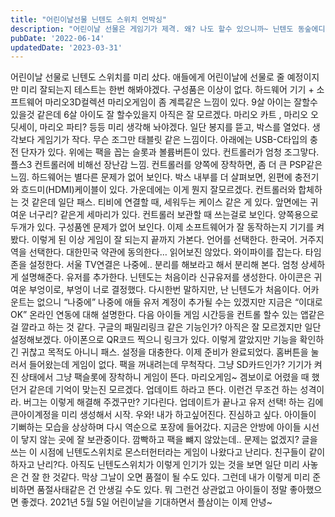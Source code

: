 ```yaml
---
title: "어린이날선물 닌텐도 스위치 언박싱"
description: "어린이날 선물은 게임기가 제격. 왜? 나도 할수 있으니까~ 닌텐도 동숲에디션을 언박싱해본다."
pubDate: '2022-06-14'
updatedDate: '2023-03-31'
---
```


어린이날 선물로 닌텐도 스위치를 미리 샀다. 애들에게 어린이날에 선물로 줄 예정이지만 미리 잘되는지 테스트는 한번 해봐야겠다.
구성품은 이상이 없다.
하드웨어 기기 + 소프트웨어 마리오3D컬렉션
마리오게임이 좀 계륵같은 느낌이 있다. 9살 아이는 잘할수 있을것 같은데 6살 아이도 잘 할수있을지 아직은 잘 모르겠다. 마리오 카트 , 마리오 오딧세이, 마리오 파티? 등등 미리 생각해 놔야겠다.
일단 봉지를 뜯고,
박스를 열었다.
생각보다 게임기가 작다.
무슨 조그만 태블릿 같은 느낌이다.
아래에는 USB-C타입의 충전 단자가 있다.
위에는 팩을 꼽는 슬롯과 볼륨버튼이 있다.
컨트롤러가 엄청 조그맣다. 플스3 컨트롤러에 비해선 장난감 느낌.
컨트롤러를 양쪽에 장착하면, 좀 더 큰 PSP같은 느낌.
하드웨어는 별다른 문제가 없어 보인다.
박스 내부를 더 살펴보면,
왼편에 충전기와 흐드미(HDMI)케이블이 있다.
가운데에는 이게 뭔지 잘모르겠다. 컨트롤러와 합체하는 것 같은데 일단 패스.
티비에 연결할 때, 세워두는 케이스 같은 게 있다.
앞면에는 귀여운 너구리? 같은게 세마리가 있다.
컨트롤러 보관할 때 쓰는걸로 보인다. 양쪽용으로 두개가 있다.
구성품엔 문제가 없어 보인다.
이제 소프트웨어가 잘 동작하는지 기기를 켜봤다.
이렇게 된 이상 게임이 잘 되는지 끝까지 가본다.
언어를 선택한다. 한국어.
거주지역을 선택한다. 대한민국
약관에 동의한다… 읽어보진 않았다.
와이파이를 잡는다.
타임존을 설정한다. 서울
TV연결은 나중에..
분리를 해보라고 해서
분리해 본다.
엄청 상세하게 설명해준다.
유저를 추가한다.
닌텐도는 처음이라 신규유저를 생성한다.
아이콘은 귀여운 부엉이로,
부엉이 너로 결정했다.
다시한번 말하지만, 난 닌텐도가 처음이다. 어카운트는 없으니 “나중에”
나중에 애들 유저 계정이 추가될 수는 있겠지만 지금은 “이대로OK”
온라인 연동에 대해 설명한다. 다음
아이들 게임 시간등을 컨트롤 할수 있는 앱같은 걸 깔라고 하는 것 같다.
구글의 패밀리링크 같은 기능인가? 아직은 잘 모르겠지만 일단 설정해보겠다.
아이폰으로 QR코드 찍으니 링크가 있다.
이렇게 깔았지만 기능을 확인하긴 귀찮고 목적도 아니니 패스.
설정을 대충한다.
이제 준비가 완료되었다.
홈버튼을 눌러서 들어왔는데 게임이 없다.
팩을 꺼내려는데 무척작다. 그냥 SD카드인가?
기기가 켜진 상태에서 그냥 팩슬롯에 장착하니 게임이 뜬다.
마리오게임~ 겜보이로 어렸을 때 했던거 같은데 기억이 맞는진 모르겠다.
업데이트 하라고 뜬다. 이런건 무조건 하는 성격이라.
버그는 이렇게 해결해 주겠구만? 기다린다.
업데이트가 끝나고 유저 선택! 하는 김에 큰아이계정을 미리 생성해서 시작.
우와! 내가 하고싶어진다. 진심하고 싶다.
아이들이 기뻐하는 모습을 상상하며 다시 역순으로 포장에 들어갔다.
지금은 안방에 아이들 시선이 닿지 않는 곳에 잘 보관중이다.
깜빡하고 팩을 뺴지 않았는데.. 문제는 없겠지?
글을 쓰는 이 시점에 닌텐도스위치로 몬스터헌터라는 게임이 나왔다고 난리다.
친구들이 같이 하자고 난리?다.
아직도 닌텐도스위치가 이렇게 인기가 있는 것을 보면 일단 미리 사놓은 건 잘 한 것같다.
막상 그날이 오면 품절이 될 수도 있다. 그런데 내가 이렇게 미리 준비하면 품절사태같은 건 안생길 수도 있다.
뭐 그런건 상관없고 아이들이 정말 좋아했으면 좋겠다.
2021년 5월 5일 어린이날을 기대하면서 플삼이는 이제 안녕~